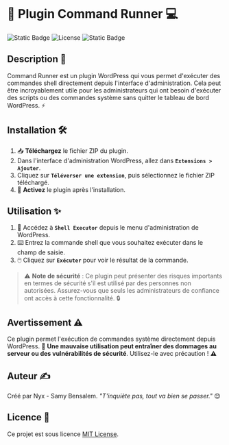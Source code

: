 # 🚀 Plugin Command Runner 💻

![Static Badge](https://img.shields.io/badge/Contributeur-1-brightgreen?style=flat&logo=clubhouse&logoColor=white&logoSize=auto) 
![License](https://img.shields.io/github/license/Nyx-Off/AceVenturaTheGame) 
![Static Badge](https://img.shields.io/badge/PHP-black?style=plastic&logo=php&logoColor=white&logoSize=auto&color=green)


## Description 📄
Command Runner est un plugin WordPress qui vous permet d'exécuter des commandes shell directement depuis l'interface d'administration. Cela peut être incroyablement utile pour les administrateurs qui ont besoin d'exécuter des scripts ou des commandes système sans quitter le tableau de bord WordPress. ⚡️

## Installation 🛠️
1. 📥 **Téléchargez** le fichier ZIP du plugin.
2. Dans l'interface d'administration WordPress, allez dans **`Extensions > Ajouter`**.
3. Cliquez sur **`Téléverser une extension`**, puis sélectionnez le fichier ZIP téléchargé.
4. 🔄 **Activez** le plugin après l'installation.

## Utilisation ✨
1. 🔗 Accédez à **`Shell Executor`** depuis le menu d'administration de WordPress.
2. ⌨️ Entrez la commande shell que vous souhaitez exécuter dans le champ de saisie.
3. 🖱️ Cliquez sur **`Exécuter`** pour voir le résultat de la commande.

> ⚠️ **Note de sécurité** : Ce plugin peut présenter des risques importants en termes de sécurité s'il est utilisé par des personnes non autorisées. Assurez-vous que seuls les administrateurs de confiance ont accès à cette fonctionnalité. 🔒

## Avertissement ⚠️
Ce plugin permet l'exécution de commandes système directement depuis WordPress. 🚨 **Une mauvaise utilisation peut entraîner des dommages au serveur ou des vulnérabilités de sécurité**. Utilisez-le avec précaution ! ⚠️

## Auteur ✍️
Créé par Nyx - Samy Bensalem. *"T'inquiète pas, tout va bien se passer."* 😊

## Licence 📜
Ce projet est sous licence [MIT License](LICENSE).
